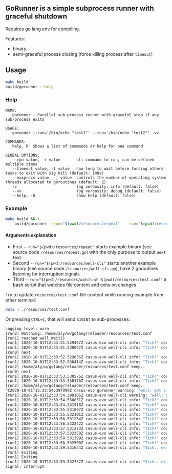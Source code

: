 GoRunner is a simple subprocess runner with graceful shutdown
----

Requires go lang env for compiling.

Features:
 - binary
 - semi-graceful process closing (force killing process after `timeout`)

## Usage
```bash
make build
build/gorunner --help
```

### Help
```
NAME:
   gorunner - Parallel sub-process runner with graceful stop if any sub-process exits

USAGE:
   gorunner --run='/bin/echo "test1"' --run='/bin/echo "test2"' -vv

COMMANDS:
   help, h  Shows a list of commands or help for one command

GLOBAL OPTIONS:
   --run value, -r value       cli command to run, can be defined multiple times
   --timeout value, -t value   how long to wait before forcing others tasks to exit with sig kill (default: 1m0s)
   --maxprocs value, -j value  controls the number of operating system threads allocated to goroutines (default: 2)
   -v                          log verbosity: info (default: false)
   --vv                        log verbosity: debug (default: false)
   --help, -h                  show help (default: false)
```

### Example
```bash
make build && \
    build/gorunner --run="$(pwd)/resources/repeat"  --run="$(pwd)/resources/well-cli"  --run="$(pwd)/resources/watch.sh $(pwd)/resources/test.conf" -vv
```

#### Arguments explanation
 - First `--run="$(pwd)/resources/repeat"` starts example binary (see source code `/resources/repeat.go`) with the only purpose to output `next` text 
 - Second `--run="$(pwd)/resources/well-cli"` starts another example binary (see source code `/resources/well-cli.go`), have 2 goroutines listening for interruption signals
 - Third `--run="$(pwd)/resources/watch.sh $(pwd)/resources/test.conf"` a bash script that watches file content and exits on changes

Try to update `resources/test.conf` file content while running example from other terminal:
```bash
date > ./resources/test.conf
```

Or pressing `CTRL+C`, that will send `SIGINT` to sub-processes:
```bash
Logging level: warn 
[run2] Watching: /home/aly/w/golang/reloader/resources/test.conf
[run1] reached well.Wait()
[run1] 2020-10-01T12:33:51.529497Z casus-evo well-cli info: "Tick!" count=20
[run1] 2020-10-01T12:33:51.530047Z casus-evo well-cli info: "Tick!" count=10
[run0] next
[run1] 2020-10-01T12:33:52.529856Z casus-evo well-cli info: "Tick!" count=19
[run1] 2020-10-01T12:33:52.530414Z casus-evo well-cli info: "Tick!" count=9
[run2] /home/aly/w/golang/reloader/resources/test.conf keep..
[run0] next
[run1] 2020-10-01T12:33:53.530575Z casus-evo well-cli info: "Tick!" count=8
[run1] 2020-10-01T12:33:53.530176Z casus-evo well-cli info: "Tick!" count=18
[run2] /home/aly/w/golang/reloader/resources/test.conf keep..
^C2020-10-01T12:33:54.397999Z casus-evo gorunner warning: "well: got signal" delay=5 signal="interrupt"
[run1] 2020-10-01T12:33:54.398105Z casus-evo well-cli warning: "well: got signal" delay=5 signal="interrupt"
[run1] 2020-10-01T12:33:54.530831Z casus-evo well-cli info: "Tick!" count=7
[run1] 2020-10-01T12:33:54.531918Z casus-evo well-cli info: "Tick!" count=17
[run1] 2020-10-01T12:33:55.531097Z casus-evo well-cli info: "Tick!" count=6
[run1] 2020-10-01T12:33:55.532101Z casus-evo well-cli info: "Tick!" count=16
[run1] 2020-10-01T12:33:56.531234Z casus-evo well-cli info: "Tick!" count=5
[run1] 2020-10-01T12:33:56.532242Z casus-evo well-cli info: "Tick!" count=15
[run1] 2020-10-01T12:33:57.531273Z casus-evo well-cli info: "Tick!" count=4
[run1] 2020-10-01T12:33:57.532359Z casus-evo well-cli info: "Tick!" count=14
[run1] 2020-10-01T12:33:58.531399Z casus-evo well-cli info: "Tick!" count=3
[run1] 2020-10-01T12:33:58.532500Z casus-evo well-cli info: "Tick!" count=13
[run1] 2020-10-01T12:33:59.531634Z casus-evo well-cli info: "Sick.. exiting!"
[run1] Exiting
[run1] Exiting
[run1] 2020-10-01T12:33:59.532732Z casus-evo well-cli info: "Sick.. exiting!"
signal: interrupt
```

